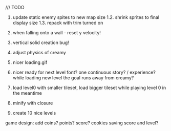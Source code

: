 

/// TODO

1.    update static enemy spites to new map size
1.2.  shrink sprites to final display size
1.3.  repack with trim turned on

2. when falling onto a wall - reset y velocity!

2. vertical solid creation bug!

3. adjust physics of creamy

4. nicer loading.gif

5. nicer ready for next level font? one continuous story? / experience? 
   while loading new level the goal runs away from creamy?

6. load level0 with smaller tileset, load bigger tileset while playing level 0 in the meantime

7. minify with closure

8. create 10 nice levels


game design:
add coins? points? score? cookies saving score and level?

